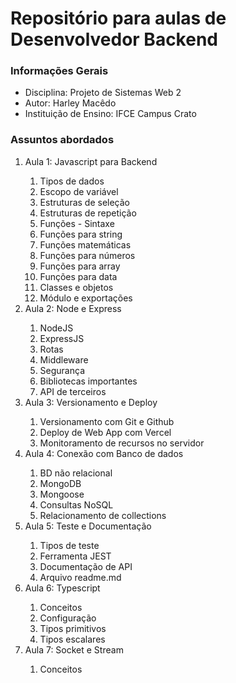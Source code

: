 <h1>Repositório para aulas de Desenvolvedor Backend</h1>

<h3>Informações Gerais</h3>
<ul>
    <li>Disciplina: Projeto de Sistemas Web 2</li>
    <li>Autor: Harley Macêdo</li>
    <li>Instituição de Ensino: IFCE Campus Crato</li>
</ul>

<h3>Assuntos abordados</h3>
<ol>
    <li>Aula 1: Javascript para Backend</li>
        <ol>
            <li>Tipos de dados</li>
            <li>Escopo de variável</li>
            <li>Estruturas de seleção</li>
            <li>Estruturas de repetição</li>
            <li>Funções - Sintaxe</li>
            <li>Funções para string</li>
            <li>Funções matemáticas</li>
            <li>Funções para números</li>
            <li>Funções para array</li>
            <li>Funções para data</li>
            <li>Classes e objetos</li>
            <li>Módulo e exportações</li>
        </ol>
    <li>Aula 2: Node e Express</li>
        <ol>
            <li>NodeJS</li>
            <li>ExpressJS</li>
            <li>Rotas</li>
            <li>Middleware</li>
            <li>Segurança</li>
            <li>Bibliotecas importantes</li>
            <li>API de terceiros</li>
        </ol>
    <li>Aula 3: Versionamento e Deploy</li>
        <ol>
            <li>Versionamento com Git e Github</li>
            <li>Deploy de Web App com Vercel</li>
            <li>Monitoramento de recursos no servidor</li>
        </ol>
    <li>Aula 4: Conexão com Banco de dados</li>
        <ol>
            <li>BD não relacional</li>
            <li>MongoDB</li>
            <li>Mongoose</li>
            <li>Consultas NoSQL</li>
            <li>Relacionamento de collections</li>
        </ol>
    <li>Aula 5: Teste e Documentação</li>
        <ol>
            <li>Tipos de teste</li>
            <li>Ferramenta JEST</li>
            <li>Documentação de API</li>
            <li>Arquivo readme.md</li>
        </ol>
    <li>Aula 6: Typescript</li>
         <ol>
            <li>Conceitos</li>
            <li>Configuração</li>
            <li>Tipos primitivos</li>
            <li>Tipos escalares</li>
        </ol>
    <li>Aula 7: Socket e Stream</li>
        <ol>
            <li>Conceitos</li>
        </ol>
</ul>